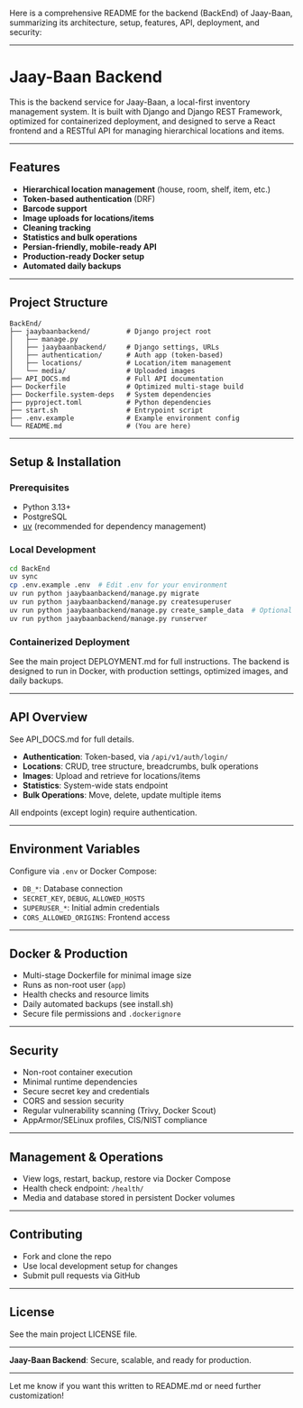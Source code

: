 Here is a comprehensive README for the backend (BackEnd) of Jaay-Baan, summarizing its architecture, setup, features, API, deployment, and security:

---

# Jaay-Baan Backend

This is the backend service for Jaay-Baan, a local-first inventory management system. It is built with Django and Django REST Framework, optimized for containerized deployment, and designed to serve a React frontend and a RESTful API for managing hierarchical locations and items.

---

## Features

- **Hierarchical location management** (house, room, shelf, item, etc.)
- **Token-based authentication** (DRF)
- **Barcode support**
- **Image uploads for locations/items**
- **Cleaning tracking**
- **Statistics and bulk operations**
- **Persian-friendly, mobile-ready API**
- **Production-ready Docker setup**
- **Automated daily backups**

---

## Project Structure

```
BackEnd/
├── jaaybaanbackend/         # Django project root
│   ├── manage.py
│   ├── jaaybaanbackend/     # Django settings, URLs
│   ├── authentication/      # Auth app (token-based)
│   ├── locations/           # Location/item management
│   └── media/               # Uploaded images
├── API_DOCS.md              # Full API documentation
├── Dockerfile               # Optimized multi-stage build
├── Dockerfile.system-deps   # System dependencies
├── pyproject.toml           # Python dependencies
├── start.sh                 # Entrypoint script
├── .env.example             # Example environment config
└── README.md                # (You are here)
```

---

## Setup & Installation

### Prerequisites

- Python 3.13+
- PostgreSQL
- [uv](https://github.com/astral-sh/uv) (recommended for dependency management)

### Local Development

```bash
cd BackEnd
uv sync
cp .env.example .env  # Edit .env for your environment
uv run python jaaybaanbackend/manage.py migrate
uv run python jaaybaanbackend/manage.py createsuperuser
uv run python jaaybaanbackend/manage.py create_sample_data  # Optional
uv run python jaaybaanbackend/manage.py runserver
```

### Containerized Deployment

See the main project DEPLOYMENT.md for full instructions. The backend is designed to run in Docker, with production settings, optimized images, and daily backups.

---

## API Overview

See API_DOCS.md for full details.

- **Authentication**: Token-based, via `/api/v1/auth/login/`
- **Locations**: CRUD, tree structure, breadcrumbs, bulk operations
- **Images**: Upload and retrieve for locations/items
- **Statistics**: System-wide stats endpoint
- **Bulk Operations**: Move, delete, update multiple items

All endpoints (except login) require authentication.

---

## Environment Variables

Configure via `.env` or Docker Compose:

- `DB_*`: Database connection
- `SECRET_KEY`, `DEBUG`, `ALLOWED_HOSTS`
- `SUPERUSER_*`: Initial admin credentials
- `CORS_ALLOWED_ORIGINS`: Frontend access

---

## Docker & Production

- Multi-stage Dockerfile for minimal image size
- Runs as non-root user (`app`)
- Health checks and resource limits
- Daily automated backups (see install.sh)
- Secure file permissions and `.dockerignore`

---

## Security

- Non-root container execution
- Minimal runtime dependencies
- Secure secret key and credentials
- CORS and session security
- Regular vulnerability scanning (Trivy, Docker Scout)
- AppArmor/SELinux profiles, CIS/NIST compliance

---

## Management & Operations

- View logs, restart, backup, restore via Docker Compose
- Health check endpoint: `/health/`
- Media and database stored in persistent Docker volumes

---

## Contributing

- Fork and clone the repo
- Use local development setup for changes
- Submit pull requests via GitHub

---

## License

See the main project LICENSE file.

---

**Jaay-Baan Backend**: Secure, scalable, and ready for production.

---

Let me know if you want this written to README.md or need further customization!
